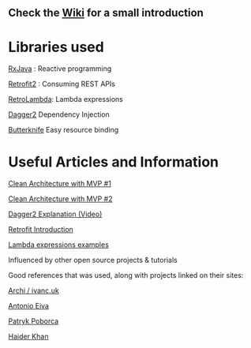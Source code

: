 ## Check the [Wiki](https://github.com/egenvall/GitHub_SampleTechniques/wiki) for a small introduction
# Libraries used

[RxJava](https://github.com/ReactiveX/RxJava) : Reactive programming

[Retrofit2](http://square.github.io/retrofit/) : Consuming REST APIs

[RetroLambda](https://github.com/evant/gradle-retrolambda): Lambda expressions

[Dagger2](http://google.github.io/dagger/) Dependency Injection

[Butterknife](http://jakewharton.github.io/butterknife/) Easy resource binding

# Useful Articles and Information
[Clean Architecture with MVP #1](http://macoscope.com/blog/model-view-presenter-architecture-in-android-applications/)

[Clean Architecture with MVP #2](http://blog.8thlight.com/uncle-bob/2012/08/13/the-clean-architecture.html)

[Dagger2 Explanation (Video) ](https://www.youtube.com/watch?v=SKFB8u0-VA0)

[Retrofit Introduction](https://futurestud.io/blog/retrofit-getting-started-and-android-client)

[Lambda expressions examples](http://www.drdobbs.com/jvm/lambda-expressions-in-java-8/240166764?pgno=2)






Influenced by other open source projects & tutorials

Good references that was used, along with projects linked on their sites:

[Archi / ivanc.uk](http://ivanc.uk/)

[Antonio Eiva](http://antonioleiva.com/navigation-view/)

[Patryk Poborca](https://medium.com/@patrykpoborca/making-a-best-practice-app-4-dagger-2-267ec5f6c89a#.etmw3iddv)

[Haider Khan](https://www.linkedin.com/pulse/networking-made-easy-android-retrofit-haider-khan)


